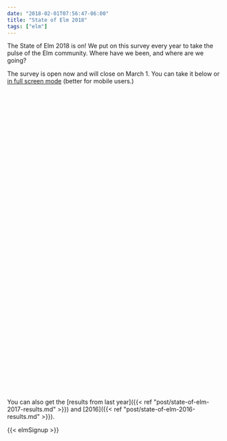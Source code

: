 ```yaml
---
date: "2018-02-01T07:56:47-06:00"
title: "State of Elm 2018"
tags: ["elm"]
---
```


The State of Elm 2018 is on!
We put on this survey every year to take the pulse of the Elm community.
Where have we been, and where are we going?

The survey is open now and will close on March 1.
You can take it below or [in full screen mode](/state-of-elm/2018) (better for mobile users.)

<!--more-->

<div class="typeform-widget" data-url="https://brian163.typeform.com/to/n6xv4E" data-transparency="100" style="height: 700px;"></div> <script> (function() { var qs,js,q,s,d=document, gi=d.getElementById, ce=d.createElement, gt=d.getElementsByTagName, id="typef_orm", b="https://embed.typeform.com/"; if(!gi.call(d,id)) { js=ce.call(d,"script"); js.id=id; js.src=b+"embed.js"; q=gt.call(d,"script")[0]; q.parentNode.insertBefore(js,q) } })() </script> <div></div>

You can also get the [results from last year]({{< ref "post/state-of-elm-2017-results.md" >}}) and [2016]({{< ref "post/state-of-elm-2016-results.md" >}}).

{{< elmSignup >}}
